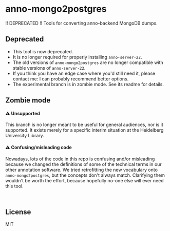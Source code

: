 ﻿
<!--#echo json="package.json" key="name" underline="=" -->
anno-mongo2postgres
===================
<!--/#echo -->

<!--#echo json="package.json" key="description" -->
!! DEPRECATED !! Tools for converting anno-backend MongoDB dumps.
<!--/#echo -->



Deprecated
----------

* This tool is now deprecated.
* It is no longer required for properly installing `anno-server-22`.
* The old versions of `anno-mongo2postgres`
  are no longer compatible with stable versions of `anno-server-22`.
* If you think you have an edge case where you'd still need it,
  please contact me: I can probably recommend better options.
* The experimental branch is in zombie mode. See its readme for details.



Zombie mode
-----------

#### ⚠ Unsupported

This branch is no longer meant to be useful for general audiences,
nor is it supported. It exists merely for a specific interim situation
at the Heidelberg University Library.


#### ⚠ Confusing/misleading code

Nowadays, lots of the code in this repo is confusing and/or misleading
because we changed the definitions of some of the technical terms in our
other annotation software.
We tried retrofitting the new vocabulary onto `anno-mongo2postgres`,
but the concepts don't always match. Clarifying them wouldn't be worth
the effort, because hopefully no-one else will ever need this tool.






<!--#toc stop="scan" -->


&nbsp;


License
-------
<!--#echo json="package.json" key=".license" -->
MIT
<!--/#echo -->
